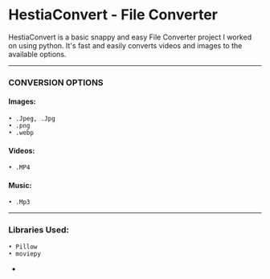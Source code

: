 # HestiaConvert - File Converter

HestiaConvert is a basic snappy and easy File Converter project I worked on using python. It's fast and easily converts videos and images to the available options.

---

### CONVERSION OPTIONS

#### Images:

    • .Jpeg, .Jpg
    • .png
    • .webp

#### Videos:

    • .MP4

#### Music:

    • .Mp3

---

### Libraries Used:

    • Pillow
    • moviepy

-

